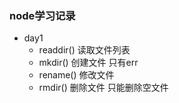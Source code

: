 ### node学习记录

+ day1
    + readdir() 读取文件列表
    + mkdir() 创建文件  只有err
    + rename() 修改文件
    + rmdir() 删除文件  只能删除空文件
